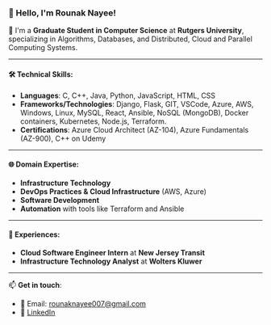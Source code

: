 ### 👋 Hello, I'm Rounak Nayee!

🏫 I'm a **Graduate Student in Computer Science** at **Rutgers University**, specializing in Algorithms, Databases, and Distributed, Cloud and Parallel Computing Systems.

---
#### 🛠 Technical Skills:
- **Languages**: C, C++, Java, Python, JavaScript, HTML, CSS
- **Frameworks/Technologies**: Django, Flask, GIT, VSCode, Azure, AWS, Windows, Linux, MySQL, React, Ansible, NoSQL (MongoDB), Docker containers, Kubernetes, Node.js, Terraform.
- **Certifications**: Azure Cloud Architect (AZ-104), Azure Fundamentals (AZ-900), C++ on Udemy
---

#### 🌐 Domain Expertise:
- **Infrastructure Technology**
- **DevOps Practices & Cloud Infrastructure** (AWS, Azure)
- **Software Development**
- **Automation** with tools like Terraform and Ansible

---

#### 🌟 Experiences:
- **Cloud Software Engineer Intern** at **New Jersey Transit** 
- **Infrastructure Technology Analyst** at **Wolters Kluwer**

---

📫 **Get in touch**:
- 📧 Email: [rounaknayee007@gmail.com](mailto:rounaknayee007@gmail.com)
- 🔗 [LinkedIn](https://www.linkedin.com/in/rounaknayee/)



<!---
Rounaknayee/Rounaknayee is a ✨ special ✨ repository because its `README.md` (this file) appears on your GitHub profile.
You can click the Preview link to take a look at your changes.
--->
